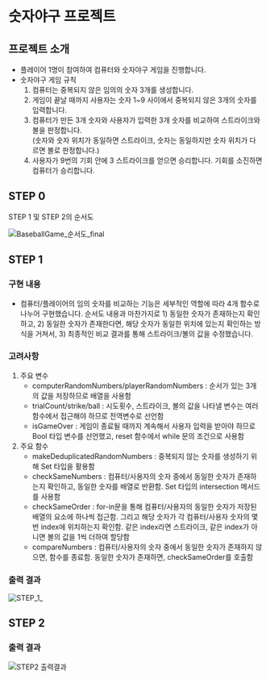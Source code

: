 # 숫자야구 프로젝트

## 프로젝트 소개
* 플레이어 1명이 참여하여 컴퓨터와 숫자야구 게임을 진행합니다.
* 숫자야구 게임 규칙  
  1. 컴퓨터는 중복되지 않은 임의의 숫자 3개를 생성합니다.
  1. 게임이 끝날 때까지 사용자는 숫자 1~9 사이에서 중복되지 않은 3개의 숫자를 입력합니다.
  1. 컴퓨터가 만든 3개 숫자와 사용자가 입력한 3개 숫자를 비교하여 스트라이크와 볼을 판정합니다.  
(숫자와 숫자 위치가 동일하면 스트라이크, 숫자는 동일하지만 숫자 위치가 다르면 볼로 판정합니다.)
  1. 사용자가 9번의 기회 안에 3 스트라이크를 얻으면 승리합니다. 기회를 소진하면 컴퓨터가 승리합니다.  

## STEP 0
STEP 1 및 STEP 2의 순서도   
  
![BaseballGame_순서도_final](https://user-images.githubusercontent.com/70856586/136160835-2788f26f-d908-4e91-a10e-ec89df84ca44.png)


## STEP 1
### 구현 내용
* 컴퓨터/플레이어의 임의 숫자를 비교하는 기능은 세부적인 역할에 따라 4개 함수로 나누어 구현했습니다. 순서도 내용과 마찬가지로 1) 동일한 숫자가 존재하는지 확인하고, 2) 동일한 숫자가 존재한다면, 해당 숫자가 동일한 위치에 있는지 확인하는 방식을 거쳐서, 3) 최종적인 비교 결과를 통해 스트라이크/볼의 값을 수정했습니다.

### 고려사항
1. 주요 변수
    - computerRandomNumbers/playerRandomNumbers : 순서가 있는 3개의 값을 저장하므로 배열을 사용함
    - trialCount/strike/ball : 시도횟수, 스트라이크, 볼의 값을 나타낼 변수는 여러 함수에서 접근해야 하므로 전역변수로 선언함
    - isGameOver : 게임이 종료될 때까지 계속해서 사용자 입력을 받아야 하므로 Bool 타입 변수를 선언했고, reset 함수에서 while 문의 조건으로 사용함
1. 주요 함수
    - makeDeduplicatedRandomNumbers : 중복되지 않는 숫자를 생성하기 위해 Set 타입을 활용함
    - checkSameNumbers : 컴퓨터/사용자의 숫자 중에서 동일한 숫자가 존재하는지 확인하고, 동일한 숫자를 배열로 반환함. Set 타입의 intersection 메서드를 사용함
    - checkSameOrder : for-in문을 통해 컴퓨터/사용자의 동일한 숫자가 저장된 배열의 요소에 하나씩 접근함. 그리고 해당 숫자가 각 컴퓨터/사용자 숫자의 몇 번 index에 위치하는지 확인함. 같은 index라면 스트라이크, 같은 index가 아니면 볼의 값을 1씩 더하여 할당함
    - compareNumbers : 컴퓨터/사용자의 숫자 중에서 동일한 숫자가 존재하지 않으면, 함수를 종료함. 동일한 숫자가 존재하면, checkSameOrder를 호출함
  
### 출력 결과  
![STEP_1_](https://user-images.githubusercontent.com/50446512/136161655-0434c906-da6c-4465-a9d4-cba4c9042eae.png)

## STEP 2

### 출력 결과  
![STEP2 출력결과](https://user-images.githubusercontent.com/70856586/136510502-3fc226dc-6035-4863-bba7-3732ff05febd.png)
